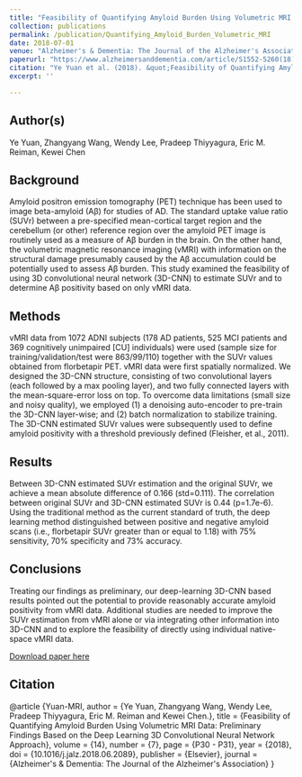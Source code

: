 ```yaml
---
title: "Feasibility of Quantifying Amyloid Burden Using Volumetric MRI Data: Preliminary Findings Based on the Deep Learning 3D Convolutional Neural Network Approach"
collection: publications
permalink: /publication/Quantifying_Amyloid_Burden_Volumetric_MRI
date: 2018-07-01
venue: "Alzheimer's & Dementia: The Journal of the Alzheimer's Association"
paperurl: "https://www.alzheimersanddementia.com/article/S1552-5260(18)32261-1/fulltext"
citation: "Ye Yuan et al. (2018). &quot;Feasibility of Quantifying Amyloid Burden Using Volumetric MRI Data: Preliminary Findings Based on the Deep Learning 3D Convolutional Neural Network Approach.&quot; <i>Alzheimer's & Dementia: The Journal of the Alzheimer's Association</i>. Volume 14, Issue 7, P30 - P31."
excerpt: ''

---
```

## Author(s)
Ye Yuan, Zhangyang Wang, Wendy Lee, Pradeep Thiyyagura, Eric M. Reiman, Kewei Chen

## Background
Amyloid positron emission tomography (PET) technique has been used to image beta-amyloid (Aβ) for studies of AD. The standard uptake value ratio (SUVr) between a pre-specified mean-cortical target region and the cerebellum (or other) reference region over the amyloid PET image is routinely used as a measure of Aβ burden in the brain. On the other hand, the volumetric magnetic resonance imaging (vMRI) with information on the structural damage presumably caused by the Aβ accumulation could be potentially used to assess Aβ burden. This study examined the feasibility of using 3D convolutional neural network (3D-CNN) to estimate SUVr and to determine Aβ positivity based on only vMRI data.

## Methods
vMRI data from 1072 ADNI subjects (178 AD patients, 525 MCI patients and 369 cognitively unimpaired [CU] individuals) were used (sample size for training/validation/test were 863/99/110) together with the SUVr values obtained from florbetapir PET. vMRI data were first spatially normalized. We designed the 3D-CNN structure, consisting of two convolutional layers (each followed by a max pooling layer), and two fully connected layers with the mean-square-error loss on top. To overcome data limitations (small size and noisy quality), we employed (1) a denoising auto-encoder to pre-train the 3D-CNN layer-wise; and (2) batch normalization to stabilize training. The 3D-CNN estimated SUVr values were subsequently used to define amyloid positivity with a threshold previously defined (Fleisher, et al., 2011).

## Results
Between 3D-CNN estimated SUVr estimation and the original SUVr, we achieve a mean absolute difference of 0.166 (std=0.111). The correlation between original SUVr and 3D-CNN estimated SUVr is 0.44 (p=1.7e-6). Using the traditional method as the current standard of truth, the deep learning method distinguished between positive and negative amyloid scans (i.e., florbetapir SUVr greater than or equal to 1.18) with 75% sensitivity, 70% specificity and 73% accuracy.

## Conclusions
Treating our findings as preliminary, our deep-learning 3D-CNN based results pointed out the potential to provide reasonably accurate amyloid positivity from vMRI data. Additional studies are needed to improve the SUVr estimation from vMRI alone or via integrating other information into 3D-CNN and to explore the feasibility of directly using individual native-space vMRI data.

[Download paper here](https://doi.org/10.1016/j.jalz.2018.06.2089)

## Citation
@article {Yuan-MRI,
	author = {Ye Yuan, Zhangyang Wang, Wendy Lee, Pradeep Thiyyagura, Eric M. Reiman and Kewei Chen.},
	title = {Feasibility of Quantifying Amyloid Burden Using Volumetric MRI Data: Preliminary Findings Based on the Deep Learning 3D Convolutional Neural Network Approach},
	volume = {14},
	number = {7},
	page = {P30 - P31},
	year = {2018},
	doi = {10.1016/j.jalz.2018.06.2089},
	publisher = {Elsevier},
	journal = {Alzheimer's & Dementia: The Journal of the Alzheimer's Association}
}